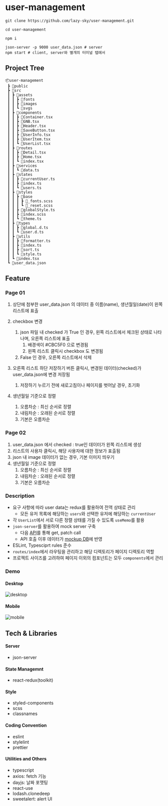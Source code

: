 # user-management

```shell
git clone https://github.com/lazy-sky/user-management.git

cd user-management

npm i

json-server -p 9000 user_data.json # server
npm start # client, server와 별개의 터미널 탭에서

```

## Project Tree

```
📦user-management
 ┣ 📂public
 ┣ 📂src
 ┃ ┣ 📂assets
 ┃ ┃ ┣ 📂fonts
 ┃ ┃ ┣ 📂images
 ┃ ┃ ┗ 📂svgs
 ┃ ┣ 📂components
 ┃ ┃ ┣ 📜Container.tsx
 ┃ ┃ ┣ 📜GNB.tsx
 ┃ ┃ ┣ 📜Header.tsx
 ┃ ┃ ┣ 📜SaveButton.tsx
 ┃ ┃ ┣ 📜UserInfo.tsx
 ┃ ┃ ┣ 📜UserItem.tsx
 ┃ ┃ ┗ 📜UserList.tsx
 ┃ ┣ 📂routes
 ┃ ┃ ┣ 📜Detail.tsx
 ┃ ┃ ┣ 📜Home.tsx
 ┃ ┃ ┗ 📜index.tsx
 ┃ ┣ 📂services
 ┃ ┃ ┗ 📜data.ts
 ┃ ┣ 📂states
 ┃ ┃ ┣ 📜currentUser.ts
 ┃ ┃ ┣ 📜index.ts
 ┃ ┃ ┗ 📜users.ts
 ┃ ┣ 📂styles
 ┃ ┃ ┣ 📂base
 ┃ ┃ ┃ ┣ 📜_fonts.scss
 ┃ ┃ ┃ ┗ 📜_reset.scss
 ┃ ┃ ┣ 📜globalStyle.ts
 ┃ ┃ ┣ 📜index.scss
 ┃ ┃ ┗ 📜theme.ts
 ┃ ┣ 📂types
 ┃ ┃ ┣ 📜global.d.ts
 ┃ ┃ ┗ 📜user.d.ts
 ┃ ┣ 📂utils
 ┃ ┃ ┣ 📜formatter.ts
 ┃ ┃ ┣ 📜index.ts
 ┃ ┃ ┣ 📜sort.ts
 ┃ ┃ ┗ 📜style.ts
 ┃ ┗ 📜index.tsx
 ┗ 📜user_data.json
```

## Feature

### Page 01

1. 상단에 첨부한 user_data.json 의 데이터 중 이름(name), 생년월일(date)이 왼쪽 리스트에 표출
2. checkbox 변경
    1. json 파일 내 checked 가 True 인 경우, 왼쪽 리스트에서 체크된 상태로 나타나며, 오른쪽 리스트에 표출
        1. 배경색이 #CBC5F0 으로 변경됨
        2. 왼쪽 리스트 클릭시 checkbox 도 변경됨
    2. False 인 경우, 오른쪽 리스트에서 삭제
3. 오른쪽 리스트 하단 저장하기 버튼 클릭시, 변경된 데이터(checked)가 user_data.json에 변경 저장됨
    1. 저장하기 누르기 전에 새로고침이나 페이지를 벗어날 경우, 초기화
    
4. 생년월일 기준으로 정렬
    1. 오름차순 : 최신 순서로 정렬
    2. 내림차순 : 오래된 순서로 정렬
    3. 기본은 오름차순

### Page 02

1. user_data.json 에서 checked : true인 데이터가 왼쪽 리스트에 생성
2. 리스트의 사용자 클릭시, 해당 사용자에 대한 정보가 표출됨
3. json 내 image 데이터가 없는 경우, 기본 이미지 띄우기
4. 생년월일 기준으로 정렬
    1. 오름차순 : 최신 순서로 정렬
    2. 내림차순 : 오래된 순서로 정렬
    3. 기본은 오름차순

### Description

- 요구 사항에 따라 user data는 redux를 활용하여 전역 상태로 관리
  - 모든 유저 목록에 해당하는 `users`와 선택한 유저에 해당하는 `currentUser`
- 각 `UserList`에서 서로 다른 정렬 상태를 가질 수 있도록 `useMemo`를 활용
- `json-server`를 활용하여 mock server 구축
  - 다음 [API](./src/services/data.ts)를 통해 get, patch call
  - API 호출 이후 데이터가 [mockup DB](./user_data.json)에 반영
- ESLint, Typesciprt rules 준수
- `routes/index`에서 라우팅을 관리하고 해당 디렉토리가 페이지 디렉토리 역할
- 프로젝트 사이즈를 고려하여 페이지 이외의 컴포넌트는 모두 `components`에서 관리

### Demo

#### Desktop

![desktop](https://user-images.githubusercontent.com/47808461/196042790-4105209b-0222-48fc-960f-c1d4b2856412.gif)

#### Mobile

![mobile](https://user-images.githubusercontent.com/47808461/196042792-a3c386d4-9d73-4cec-9d03-405a1bb00e2a.gif)

## Tech & Libraries

#### Server

- json-server

#### State Managemnt

- react-redux(toolkit)

#### Style

- styled-components
- scss
- classnames

#### Coding Convention

- eslint
- stylelint
- prettier

#### Utilities and Others

- typescript
- axios: fetch 기능
- dayjs: 날짜 포맷팅
- react-use
- lodash.clonedeep
- sweetalert: alert UI
